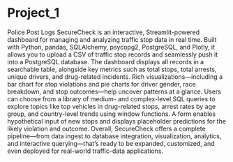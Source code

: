 # Project_1
Police Post Logs
SecureCheck is an interactive, Streamlit-powered dashboard for managing and analyzing traffic stop data in real time. Built with Python, pandas, SQLAlchemy, psycopg2, PostgreSQL, and Plotly, it allows you to upload a CSV of traffic stop records and seamlessly push it into a PostgreSQL database. The dashboard displays all records in a searchable table, alongside key metrics such as total stops, total arrests, unique drivers, and drug-related incidents. Rich visualizations—including a bar chart for stop violations and pie charts for driver gender, race breakdown, and stop outcomes—help uncover patterns at a glance. Users can choose from a library of medium- and complex-level SQL queries to explore topics like top vehicles in drug-related stops, arrest rates by age group, and country-level trends using window functions. A form enables hypothetical input of new stops and displays placeholder predictions for the likely violation and outcome. Overall, SecureCheck offers a complete pipeline—from data ingest to database integration, visualization, analytics, and interactive querying—that’s ready to be expanded, customized, and even deployed for real-world traffic-data applications.









